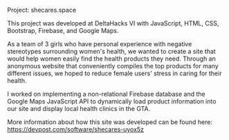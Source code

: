 Project: shecares.space

This project was developed at DeltaHacks VI with JavaScript, HTML, CSS, Bootstrap, Firebase, and Google Maps.

As a team of 3 girls who have personal experience with negative stereotypes surrounding women's health, we wanted to create a site that would help women easily find the health products they need. Through an anonymous website that conveniently compiles the top products for many different issues, we hoped to reduce female users' stress in caring for their health.

I worked on implementing a non-relational Firebase database and the Google Maps JavaScript API to dynamically load product information into our site and display local health clinics in the GTA.

More information about how this site was developed can be found here: https://devpost.com/software/shecares-uyox5z
